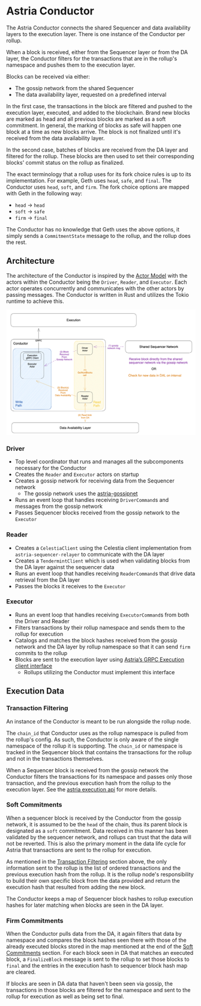# Astria Conductor

The Astria Conductor connects the shared Sequencer and data availability layers to the execution layer. There is one instance of the Conductor per rollup.

When a block is received, either from the Sequencer layer or from the DA layer, the Conductor filters for the transactions that are in the rollup's namespace and pushes them to the execution layer.

Blocks can be received via either:

- The gossip network from the shared Sequencer
- The data availability layer, requested on a predefined interval

In the first case, the transactions in the block are filtered and pushed to the execution layer, executed, and added to the blockchain. Brand new blocks are marked as head and all previous blocks are marked as a soft commitment. In general, the marking of blocks as safe will happen one block at a time as new blocks arrive. The block is not finalized until it's received from the data availability layer.

In the second case, batches of blocks are received from the DA layer and filtered for the rollup. These blocks are then used to set their corresponding blocks' commit status on the rollup as finalized.

The exact terminology that a rollup uses for its fork choice rules is up to its implementation. For example, Geth uses `head`, `safe`, and `final`. The Conductor uses `head`, `soft`, and `firm`. The fork choice options are mapped with Geth in the following way:

- `head` -> `head`
- `soft` -> `safe`
- `firm` -> `final`

The Conductor has no knowledge that Geth uses the above options, it simply sends a `CommitmentState` message to the rollup, and the rollup does the rest.

## Architecture

The architecture of the Conductor is inspired by the [Actor Model](https://en.wikipedia.org/wiki/Actor_model) with the actors within the Conductor being the `Driver`, `Reader`, and `Executor`. Each actor operates concurrently and communicates with the other actors by passing messages. The Conductor is written in Rust and utilizes the Tokio runtime to achieve this.

![Conductor Architecture](assets/conductor-architecture.png)

### Driver

- Top level coordinator that runs and manages all the subcomponents necessary for the Conductor
- Creates the `Reader` and `Executor` actors on startup
- Creates a gossip network for receiving data from the Sequencer network
    - The gossip network uses the [astria-gossipnet](https://github.com/astriaorg/astria/tree/main/crates/astria-gossipnet)
- Runs an event loop that handles receiving `DriverCommand`s and messages from the gossip network
- Passes Sequencer blocks received from the gossip network to the `Executor`

### Reader

- Creates a `CelestiaClient` using the Celestia client implementation from `astria-sequencer-relayer` to communicate with the DA layer
- Creates a `TendermintClient` which is used when validating blocks from the DA layer against the sequencer data
- Runs an event loop that handles receiving `ReaderCommand`s that drive data retrieval from the DA layer
- Passes the blocks it receives to the `Executor`

### Executor

- Runs an event loop that handles receiving `ExecutorCommand`s from both the Driver and Reader
- Filters transactions by their rollup namespace and sends them to the rollup for execution
- Catalogs and matches the block hashes received from the gossip network and the DA layer by rollup namespace so that it can send `firm` commits to the rollup
- Blocks are sent to the execution layer using [Astria’s GRPC Execution client interface](https://buf.build/astria/astria/docs/main:astria.execution.v1)
    - Rollups utilizing the Conductor must implement this interface

## Execution Data

### Transaction Filtering

An instance of the Conductor is meant to be run alongside the rollup node.

The `chain_id` that Conductor uses as the rollup namespace is pulled from the rollup's config. As such, the Conductor is only aware of the single namespace of the rollup it is supporting. The `chain_id` or namespace is tracked in the Sequencer block that contains the transactions for the rollup and not in the transactions themselves.

When a Sequencer block is received from the gossip network the Conductor filters the transactions for its namespace and passes only those transaction, and the previous execution hash from the rollup to the execution layer. See the [astria execution api](https://github.com/astriaorg/astria/blob/main/specs/execution-api.md) for more details.

### Soft Commitments

When a sequencer block is received by the Conductor from the gossip network, it is assumed to be the `head` of the chain, thus its parent block is designated as a `soft` commitment. Data received in this manner has been validated by the sequencer network, and rollups can trust that the data will not be reverted. This is also the primary moment in the data life cycle for Astria that transactions are sent to the rollup for execution.

As mentioned in the [Transaction Filtering](#transaction-filtering) section above, the only information sent to the rollup is the list of ordered transactions and the previous execution hash from the rollup. It is the rollup node's responsibility to build their own specific block from the data provided and return the execution hash that resulted from adding the new block. 

The Conductor keeps a map of Sequencer block hashes to rollup execution hashes for later matching when blocks are seen in the DA layer.

### Firm Commitments

When the Conductor pulls data from the DA, it again filters that data by namespace and compares the block hashes seen there with those of the already executed blocks stored in the map mentioned at the end of the [Soft Commitments](#soft-commitments) section. For each block seen in DA that matches an executed block, a `FinalizeBlock` message is sent to the rollup to set those blocks to `final` and the entries in the execution hash to sequencer block hash map are cleared.

If blocks are seen in DA data that haven't been seen via gossip, the transactions in those blocks are filtered for the namespace and sent to the rollup for execution as well as being set to final.
